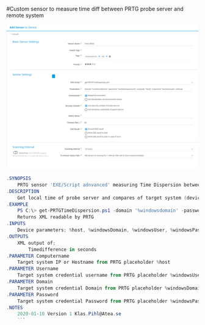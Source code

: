 #Custom sensor to measure time diff between PRTG probe server and remote system

![PRTG sensor setting](get-PRTGTimeDispersion_PRTG_setting.png "PRTG sensor setting")

```Powershell
.SYNOPSIS
    PRTG sensor 'EXE/Script adnvanced' measuring Time Dispersion between minitored device and PRTG server
.DESCRIPTION
    Get local time of probe server and compares of target system (device)
.EXAMPLE
    PS C:\> get-PRTGTimeDispersion.ps1 -domain '%windowsdomain' -password '%windowspassword' -computer '%host' -Username '%windowsuser'
    Returns XML readable by PRTG
.INPUTS
    Device parameters; %host, %windowsDomain, %windowsUser, %windowsPassword
.OUTPUTS
    XML output of;
        Timedifference in seconds
.PARAMETER Computername
    Target system IP or Hostname from PRTG placeholder %host
.PARAMETER Username
    Target system credential username from PRTG placeholder %windowsUser
.PARAMETER Domain
    Target system credential Domain from PRTG placeholder %windowsDomain
.PARAMETER Password
    Target system credential Password from PRTG placeholder %windowsPassword
.NOTES
    2020-01-10 Version 1 Klas.Pihl@Atea.se
    ```
